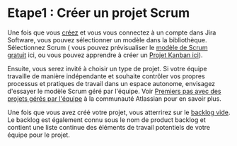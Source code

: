 # Etape1 : Créer un projet Scrum 

Une fois que vous [créez](https://www.atlassian.com/software/jira/free) et vous vous connectez à un compte dans Jira Software, vous pouvez sélectionner un modèle dans la bibliothèque. Sélectionnez Scrum ( vous pouvez prévisualiser le [modèle de Scrum gratuit](https://www.atlassian.com/software/jira/templates/scrum) ici, ou vous pouvez apprendre à créer un [Projet Kanban ici](https://www.atlassian.com/agile/tutorials/how-to-do-kanban-with-jira-software)).

Ensuite, vous serez invité à choisir un type de projet. Si votre équipe travaille de manière indépendante et souhaite contrôler vos propres processus et pratiques de travail dans un espace autonome, envisagez d'essayer le modèle Scrum géré par l'équipe. Voir [Premiers pas avec des projets gérés par l'équipe](https://community.atlassian.com/t5/Next-gen-articles/Getting-started-with-next-gen-projects/ba-p/914448) à la communauté Atlassian pour en savoir plus.

Une fois que vous avez créé votre projet, vous atterrirez sur le [backlog vide](https://www.atlassian.com/agile/scrum/backlogs). Le backlog est également connu sous le nom de product backlog et contient une liste continue des éléments de travail potentiels de votre équipe pour le projet.